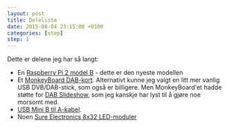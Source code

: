 ```yaml
---
layout: post
title: Deleliste
date: 2015-08-04 23:15:00 +0100
categories: [step]
step: 1
---
```


Dette er delene jeg har så langt:

- En [Raspberry Pi 2 model B][1] - dette er den nyeste modellen
- Et [MonkeyBoard DAB-kort][2]. Alternativt kunne jeg valgt en litt mer vanlig USB DVB/DAB-stick, som også er billigere. Men MonkeyBoard'et hadde støtte for [DAB Slideshow][3], som jeg kanskje har lyst til å gjøre noe morsomt med.
- [USB Mini B til A-kabel][5].
- Noen [Sure Electronics 8x32 LED-moduler][4]

[1]: https://www.raspberrypi.org/products/raspberry-pi-2-model-b/
[2]: http://www.monkeyboard.org/products/85-developmentboard/85-dab-dab-fm-digital-radio-development-board-pro
[3]: https://www.youtube.com/watch?v=NDBAJ16QnXU
[4]: http://store.sure-electronics.com/led/led-display/dot-matrix-board/de-dp13111
[5]: http://www.amazon.com/RiteAV-USB-Mini-B-5-pin-Cable/dp/B001S0I1Z2